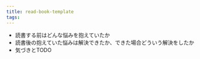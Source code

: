 ```yaml
---
title: read-book-template
tags:
---
```


- 読書する前はどんな悩みを抱えていたか
- 読書後の抱えていた悩みは解決できたか、できた場合どういう解決をしたか
- 気づきとTODO